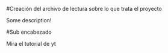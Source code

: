 #Creación del archivo de lectura sobre lo que trata el proyecto

Some description!

#Sub encabezado

Mira el tutorial de yt
